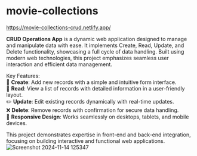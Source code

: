 # movie-collections

https://movie-collections-crud.netlify.app/

**CRUD Operations App** is a dynamic web application designed to manage and manipulate data with ease. It implements Create, Read, Update, and Delete functionality, showcasing a full cycle of data handling. Built using modern web technologies, this project emphasizes seamless user interaction and efficient data management.  

Key Features:  
📝 **Create**: Add new records with a simple and intuitive form interface.  
👀 **Read**: View a list of records with detailed information in a user-friendly layout.  
✏️ **Update**: Edit existing records dynamically with real-time updates.  
❌ **Delete**: Remove records with confirmation for secure data handling.  
📱 **Responsive Design**: Works seamlessly on desktops, tablets, and mobile devices.  

This project demonstrates expertise in front-end and back-end integration, focusing on building interactive and functional web applications.
![Screenshot 2024-11-14 125347](https://github.com/user-attachments/assets/af13886d-2a67-4200-a5cc-f21f0d8987dd)
